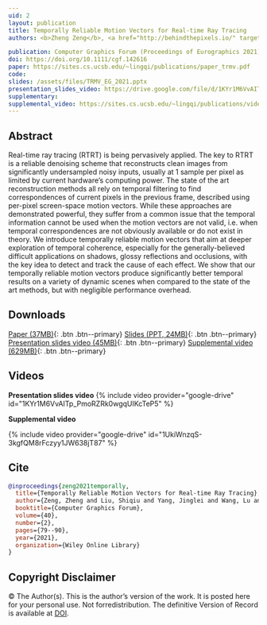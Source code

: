 ```yaml
---
uid: 2
layout: publication
title: Temporally Reliable Motion Vectors for Real-time Ray Tracing
authors: <b>Zheng Zeng</b>, <a href="http://behindthepixels.io/" target="_blank">Shiqiu (Edward) Liu</a>, Jinglei Yang, <a href="http://vr.sdu.edu.cn/info/1010/1060.htm" target="_blank">Lu Wang</a>, <a href="https://sites.cs.ucsb.edu/~lingqi/" target="_blank">Ling-Qi Yan</a>

publication: Computer Graphics Forum (Proceedings of Eurographics 2021)
doi: https://doi.org/10.1111/cgf.142616
paper: https://sites.cs.ucsb.edu/~lingqi/publications/paper_trmv.pdf
code:
slides: /assets/files/TRMV_EG_2021.pptx
presentation_slides_video: https://drive.google.com/file/d/1KYr1M6VvAITp_PmoRZRk0wgqUIKcTeP5/view?usp=sharing
supplementary:
supplemental_video: https://sites.cs.ucsb.edu/~lingqi/publications/video_trmv.mp4
---
```


## Abstract

Real-time ray tracing (RTRT) is being pervasively applied. The key to RTRT is a reliable denoising scheme that reconstructs clean images from significantly undersampled noisy inputs, usually at 1 sample per pixel as limited by current hardware’s computing power. The state of the art reconstruction methods all rely on temporal filtering to find correspondences of current pixels in the previous frame, described using per-pixel screen-space motion vectors. While these approaches are demonstrated powerful, they suffer from a common issue that the temporal information cannot be used when the motion vectors are not valid, i.e. when temporal correspondences are not obviously available or do not exist in theory.
We introduce temporally reliable motion vectors that aim at deeper exploration of temporal coherence, especially for the generally-believed difficult applications on shadows, glossy reflections and occlusions, with the key idea to detect and track the cause of each effect. We show that our temporally reliable motion vectors produce significantly better temporal results on a variety of dynamic scenes when compared to the state of the art methods, but with negligible performance overhead.

## Downloads

[Paper (37MB)](page.paper){: .btn .btn--primary}
[Slides (PPT, 24MB)]({{page.slides}}){: .btn .btn--primary}
[Presentation slides video (45MB)]({{page.presentation_slides_video}}){: .btn .btn--primary}
[Supplemental video (629MB)]({{page.supplemental_video}}){: .btn .btn--primary}



## Videos
**Presentation slides video**
{% include video provider="google-drive" id="1KYr1M6VvAITp_PmoRZRk0wgqUIKcTeP5" %}

**Supplemental video**

{% include video provider="google-drive" id="1UkiWnzqS-3kgfQM8rFczyy1JW638jT87" %}

## Cite

```bib
@inproceedings{zeng2021temporally,
  title={Temporally Reliable Motion Vectors for Real-time Ray Tracing},
  author={Zeng, Zheng and Liu, Shiqiu and Yang, Jinglei and Wang, Lu and Yan, Ling-Qi},
  booktitle={Computer Graphics Forum},
  volume={40},
  number={2},
  pages={79--90},
  year={2021},
  organization={Wiley Online Library}
}
```
## Copyright Disclaimer
© The Author(s). This is the author’s version of the work. It is posted here for your personal use. Not forredistribution. The definitive Version of Record is available at <a href="{{page.doi}}">DOI</a>.
